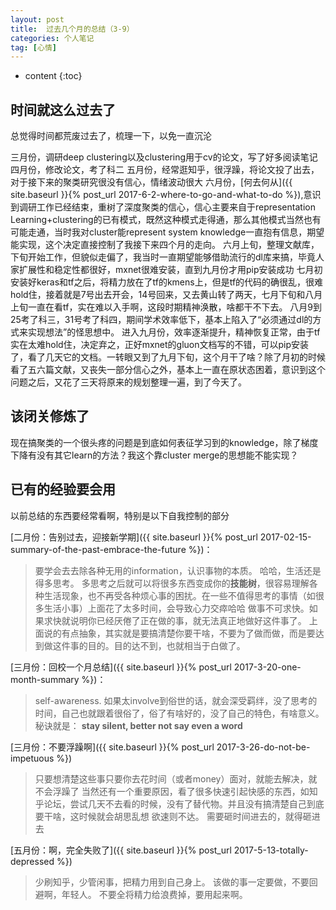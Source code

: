 ```yaml
---
layout: post
title:  过去几个月的总结（3-9）
categories: 个人笔记
tag: [心情]
---
```


* content
{:toc}

## 时间就这么过去了
总觉得时间都荒废过去了，梳理一下，以免一直沉沦

三月份，调研deep clustering以及clustering用于cv的论文，写了好多阅读笔记
四月份，修改论文，考了科二
五月份，经常逛知乎，很浮躁，将论文投了出去，对于接下来的聚类研究很没有信心，情绪波动很大
六月份，[何去何从]({{ site.baseurl }}{% post_url 2017-6-2-where-to-go-and-what-to-do %}),意识到调研工作已经结束，重树了深度聚类的信心，信心主要来自于representation Learning+clustering的已有模式，既然这种模式走得通，那么其他模式当然也有可能走通，当时我对cluster能represent system knowledge一直抱有信息，期望能实现，这个决定直接控制了我接下来四个月的走向。
六月上旬，整理文献库，下旬开始工作，但貌似走偏了，我当时一直期望能够借助流行的dl库来搞，毕竟人家扩展性和稳定性都很好，mxnet很难安装，直到九月份才用pip安装成功
七月初安装好keras和tf之后，将精力放在了tf的kmens上，但是tf的代码的确很乱，很难hold住，接着就是7号出去开会，14号回来，又去黄山转了两天，七月下旬和八月上旬一直在看tf，实在难以入手啊，这段时期精神涣散，啥都干不下去。
八月9到25考了科三，31号考了科四，期间学术效率低下，基本上陷入了“必须通过dl的方式来实现想法”的怪思想中。
进入九月份，效率逐渐提升，精神恢复正常，由于tf实在太难hold住，决定弃之，正好mxnet的gluon文档写的不错，可以pip安装了，看了几天它的文档。一转眼又到了九月下旬，这个月干了啥？除了月初的时候看了五六篇文献，又丧失一部分信心之外，基本上一直在原状态困着，意识到这个问题之后，又花了三天将原来的规划整理一遍，到了今天了。

## 该闭关修炼了
现在搞聚类的一个很头疼的问题是到底如何表征学习到的knowledge，除了梯度下降有没有其它learn的方法？我这个靠cluster merge的思想能不能实现？

## 已有的经验要会用
以前总结的东西要经常看啊，特别是以下自我控制的部分

[二月份：告别过去，迎接新学期]({{ site.baseurl }}{% post_url 2017-02-15-summary-of-the-past-embrace-the-future %})：
>要学会去去除各种无用的information，认识事物的本质。
哈哈，生活还是得多思考。
多思考之后就可以将很多东西变成你的**技能树**，很容易理解各种生活现象，也不再受各种烦心事的困扰。在一些不值得思考的事情（如很多生活小事）上面花了太多时间，会导致心力交瘁哈哈
做事不可求快。如果求快就说明你已经厌倦了正在做的事，就无法真正地做好这件事了。
上面说的有点抽象，其实就是要搞清楚你要干啥，不要为了做而做，而是要达到做这件事的目的。目的达不到，也就相当于白做了。

[三月份：回校一个月总结]({{ site.baseurl }}{% post_url 2017-3-20-one-month-summary %})：
>self-awareness. 如果太involve到俗世的话，就会深受羁绊，没了思考的时间，自己也就跟着很俗了，俗了有啥好的，没了自己的特色，有啥意义。
秘诀就是： __stay silent, better not say even a word__


[三月份：不要浮躁啊]({{ site.baseurl }}{% post_url 2017-3-26-do-not-be-impetuous %})
>只要想清楚这些事只要你去花时间（或者money）面对，就能去解决，就不会浮躁了
当然还有一个重要原因，看了很多快速引起快感的东西，如知乎论坛，尝试几天不去看的时候，没有了替代物。并且没有搞清楚自己到底要干啥，这时候就会胡思乱想
欲速则不达。
需要砸时间进去的，就得砸进去

[五月份：啊，完全失败了]({{ site.baseurl }}{% post_url 2017-5-13-totally-depressed %})
>少刷知乎，少管闲事，把精力用到自己身上。
该做的事一定要做，不要回避啊，年轻人。
不要全将精力给浪费掉，要用起来啊。